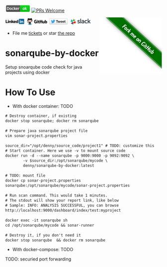 [![Docker](https://raw.githubusercontent.com/USDevOps/mywechat-slack-group/master/images/docker.png)](https://hub.docker.com/r/denny/sonarqube-by-docker) [![PRs Welcome](https://img.shields.io/badge/PRs-welcome-brightgreen.svg)](http://makeapullrequest.com)

[![LinkedIn](https://raw.githubusercontent.com/USDevOps/mywechat-slack-group/master/images/linkedin.png)](https://www.linkedin.com/in/dennyzhang001) [![Github](https://raw.githubusercontent.com/USDevOps/mywechat-slack-group/master/images/github.png)](https://github.com/DennyZhang) [![Twitter](https://raw.githubusercontent.com/USDevOps/mywechat-slack-group/master/images/twitter.png)](https://twitter.com/dennyzhang001) [![Slack](https://raw.githubusercontent.com/USDevOps/mywechat-slack-group/master/images/slack.png)](https://mywechat.slack.com/join/shared_invite/enQtMjQ0Mjg4ODk2Mjc2LTk1MTQyNTE2ZjEyNGZjZDkyOTY5ODEzMDY5ZGJkODY1OTNlYTllZTFjMGY2YzhjYjM0M2FiM2Y0OGQ5NGI3Y2U)
<a href="https://github.com/DennyZhang?tab=followers"><img align="right" width="200" height="183" src="https://raw.githubusercontent.com/USDevOps/mywechat-slack-group/master/images/fork_github.png" /></a>

- File me [tickets](https://github.com/DennyZhang/sonarqube-by-docker/issues) or star [the repo](https://github.com/DennyZhang/sonarqube-by-docker)

# sonarqube-by-docker
Setup snoarqube code check for java projects using docker

# How To Use

- With docker container: TODO

```
# Destroy container, if existing
docker stop sonarqube; docker rm sonarqube

# Prepare java sonarqube project file
vim sonar-project.properties

source_dir="/opt/denny/source_code/project1" # TODO: customize this
# Start container. Here we use -v to mount source code
docker run -d --name sonarqube -p 9000:9000 -p 9092:9092 \
        -v $source_dir:/opt/sonarqube/mycode \
        denny/sonarqube-by-docker:latest

# TODO: mount file
docker cp sonar-project.properties sonarqube:/opt/sonarqube/mycode/sonar-project.properties

# Run scan command. This would take 1 minutes.
# The stdout will show your report link, like below
# Sample: INFO: ANALYSIS SUCCESSFUL, you can browse http://localhost:9000/dashboard/index/test:myproject

docker exec -it sonarqube sh
cd /opt/sonarqube/mycode && sonar-runner

# Destroy it, if you don't need it
docker stop sonarqube  && docker rm sonarqube
```

- With docker-compose: TODO

TODO: securied port forwarding
